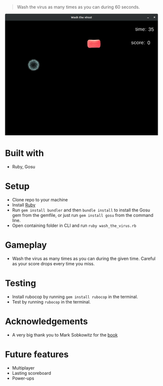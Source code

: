 > Wash the virus as many times as you can during 60 seconds.

![screenshot](screenshot.png)


# Built with

- Ruby, Gosu

# Setup

- Clone repo to your machine
- Install [Ruby](https://www.ruby-lang.org/en/downloads/)
- Run `gem install bundler` and then `bundle install` to install the Gosu gem from the gemfile, or just run `gem install gosu` from the command line.
- Open containing folder in CLI and run `ruby wash_the_virus.rb`

# Gameplay

- Wash the virus as many times as you can during the given time. Careful as your score drops every time you miss.

# Testing

- Install rubocop by running `gem install rubocop` in the terminal.
- Test by running `rubocop` in the terminal.

# Acknowledgements

- A very big thank you to Mark Sobkowitz for the [book](https://pragprog.com/book/msgpkids/learn-game-programming-with-ruby)

# Future features

- Multiplayer
- Lasting scoreboard
- Power-ups
